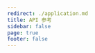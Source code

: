 ```yaml
---
redirect: ./application.md
title: API 参考
sidebar: false
page: true
footer: false
---
```


<script setup>
import ApiIndex from './ApiIndex.vue'
</script>

<ApiIndex />
